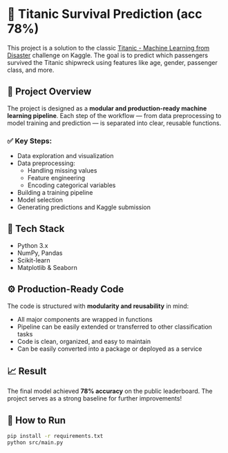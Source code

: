 # 🎯 Titanic Survival Prediction (acc 78%)

This project is a solution to the classic [Titanic - Machine Learning from Disaster](https://www.kaggle.com/c/titanic) challenge on Kaggle. The goal is to predict which passengers survived the Titanic shipwreck using features like age, gender, passenger class, and more.

## 📌 Project Overview

The project is designed as a **modular and production-ready machine learning pipeline**. Each step of the workflow — from data preprocessing to model training and prediction — is separated into clear, reusable functions.

### ✅ Key Steps:
- Data exploration and visualization
- Data preprocessing:
  - Handling missing values
  - Feature engineering
  - Encoding categorical variables
- Building a training pipeline
- Model selection
- Generating predictions and Kaggle submission

## 🧠 Tech Stack

- Python 3.x
- NumPy, Pandas
- Scikit-learn
- Matplotlib & Seaborn

## ⚙️ Production-Ready Code

The code is structured with **modularity and reusability** in mind:
- All major components are wrapped in functions
- Pipeline can be easily extended or transferred to other classification tasks
- Code is clean, organized, and easy to maintain
- Can be easily converted into a package or deployed as a service

## 📈 Result

The final model achieved **78% accuracy** on the public leaderboard. The project serves as a strong baseline for further improvements!

## 🚀 How to Run

```bash
pip install -r requirements.txt
python src/main.py
